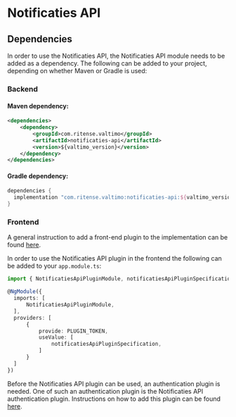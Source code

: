 # Notificaties API

## Dependencies

In order to use the Notificaties API, the Notificaties API module needs to be added as a dependency. The
following can be added to your project, depending on whether Maven or Gradle is used:

### Backend

#### Maven dependency:
```xml
<dependencies>
    <dependency>
        <groupId>com.ritense.valtimo</groupId>
        <artifactId>notificaties-api</artifactId>
        <version>${valtimo_version}</version>
    </dependency>
</dependencies>
```

#### Gradle dependency:
```groovy
dependencies {
  implementation "com.ritense.valtimo:notificaties-api:${valtimo_version}"
}
```

### Frontend

A general instruction to add a front-end plugin to the implementation can be
found [here](../core/plugin.md#adding-a-front-end-plugin-to-the-implementation).

In order to use the Notificaties API plugin in the frontend the following can be added to your `app.module.ts`:

```typescript
import { NotificatiesApiPluginModule, notificatiesApiPluginSpecification } from '@valtimo/plugin';

@NgModule({
  imports: [
      NotificatiesApiPluginModule,
  ],
  providers: [
      {
          provide: PLUGIN_TOKEN,
          useValue: [
              notificatiesApiPluginSpecification,
          ]
      }
  ]
})
```

Before the Notificaties API plugin can be used, an authentication plugin is needed. One of such an authentication plugin
is the Notificaties API authentication plugin. Instructions on how to add this plugin can be
found [here](notificaties-api-authentication.md).
